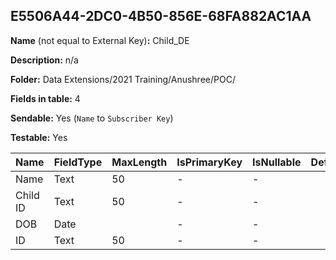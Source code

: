 ## E5506A44-2DC0-4B50-856E-68FA882AC1AA

**Name** (not equal to External Key)**:** Child_DE

**Description:** n/a

**Folder:** Data Extensions/2021 Training/Anushree/POC/

**Fields in table:** 4

**Sendable:** Yes (`Name` to `Subscriber Key`)

**Testable:** Yes

| Name | FieldType | MaxLength | IsPrimaryKey | IsNullable | DefaultValue |
| --- | --- | --- | --- | --- | --- |
| Name | Text | 50 | - | - |  |
| Child ID | Text | 50 | - | - |  |
| DOB | Date |  | - | - |  |
| ID | Text | 50 | - | - |  |
